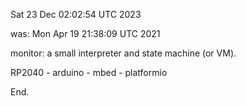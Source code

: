 Sat 23 Dec 02:02:54 UTC 2023

was: Mon Apr 19 21:38:09 UTC 2021

monitor: a small interpreter and state machine (or VM).

RP2040 - arduino - mbed - platformio

End.
